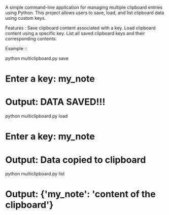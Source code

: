 A simple command-line application for managing multiple clipboard entries using Python. This project allows users to save, load, and list clipboard data using custom keys.

Features :
Save clipboard content associated with a key.
Load clipboard content using a specific key.
List all saved clipboard keys and their corresponding contents.


Example :: 

python multiclipboard.py save
# Enter a key: my_note
# Output: DATA SAVED!!!

python multiclipboard.py load
# Enter a key: my_note
# Output: Data copied to clipboard

python multiclipboard.py list
# Output: {'my_note': 'content of the clipboard'}


